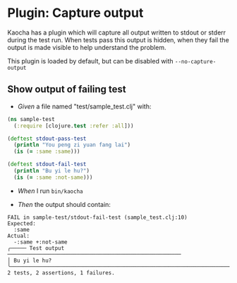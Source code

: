 <!-- This document is generated based on a corresponding .feature file, do not edit directly -->

# Plugin: Capture output

Kaocha has a plugin which will capture all output written to stdout or stderr
during the test run. When tests pass this output is hidden, when they fail the
output is made visible to help understand the problem.

This plugin is loaded by default, but can be disabled with `--no-capture-output`

## Show output of failing test

- <em>Given </em> a file named "test/sample_test.clj" with:

``` clojure
(ns sample-test
  (:require [clojure.test :refer :all]))

(deftest stdout-pass-test
  (println "You peng zi yuan fang lai")
  (is (= :same :same)))

(deftest stdout-fail-test
  (println "Bu yi le hu?")
  (is (= :same :not-same)))
```


- <em>When </em> I run `bin/kaocha`

- <em>Then </em> the output should contain:

``` nil
FAIL in sample-test/stdout-fail-test (sample_test.clj:10)
Expected:
  :same
Actual:
  -:same +:not-same
╭───── Test output ───────────────────────────────────────────────────────
│ Bu yi le hu?
╰─────────────────────────────────────────────────────────────────────────
2 tests, 2 assertions, 1 failures.
```




